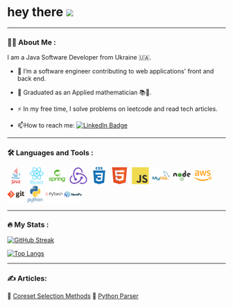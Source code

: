 <!-- <div id="header" align="center">
  <img src="https://media.giphy.com/media/M9gbBd9nbDrOTu1Mqx/giphy.gif" width="100"/>
</div>
-->
<!-- <div id="badges" align="center">
  <a href="https://www.linkedin.com/in/olexandr-reshetar">
    <img src="https://img.shields.io/badge/LinkedIn-blue?style=for-the-badge&logo=linkedin&logoColor=white" alt="LinkedIn Badge"/>
  </a>
</div>
 -->
<h1>
  hey there
  <img src="https://media.giphy.com/media/hvRJCLFzcasrR4ia7z/giphy.gif" width="30px"/>
</h1>

<!-- <div align="center">
  <img src="https://media.giphy.com/media/dWesBcTLavkZuG35MI/giphy.gif" width="600" height="300"/>
</div>
-->


---

### :man_technologist: About Me :

I am a Java Software Developer from Ukraine 🇺🇦.

- :telescope: I’m a software engineer contributing to web applications' front and back end.

- :seedling: Graduated as an Applied mathematician 📚🔢.

- :zap: In my free time, I solve problems on leetcode and read tech articles.

- :mailbox:How to reach me: <a href="https://www.linkedin.com/in/olexandr-reshetar" target="_blank">
  <img src="https://img.shields.io/badge/-oleksandr-blue?style=flat&logo=Linkedin&logoColor=white" alt="LinkedIn Badge">
</a>

---

### :hammer_and_wrench: Languages and Tools :

<div>
  <img src="https://github.com/devicons/devicon/blob/master/icons/java/java-original-wordmark.svg" title="Java" alt="Java" width="40" height="40"/>&nbsp;
  <img src="https://github.com/devicons/devicon/blob/master/icons/react/react-original-wordmark.svg" title="React" alt="React" width="40" height="40"/>&nbsp;
  <img src="https://github.com/devicons/devicon/blob/master/icons/spring/spring-original-wordmark.svg" title="Spring" alt="Spring" width="40" height="40"/>&nbsp;
  <img src="https://github.com/devicons/devicon/blob/master/icons/redux/redux-original.svg" title="Redux" alt="Redux " width="40" height="40"/>&nbsp;
  <img src="https://github.com/devicons/devicon/blob/master/icons/css3/css3-plain-wordmark.svg"  title="CSS3" alt="CSS" width="40" height="40"/>&nbsp;
  <img src="https://github.com/devicons/devicon/blob/master/icons/html5/html5-original.svg" title="HTML5" alt="HTML" width="40" height="40"/>&nbsp;
  <img src="https://github.com/devicons/devicon/blob/master/icons/javascript/javascript-original.svg" title="JavaScript" alt="JavaScript" width="40" height="40"/>&nbsp;
  <img src="https://github.com/devicons/devicon/blob/master/icons/mysql/mysql-original-wordmark.svg" title="MySQL"  alt="MySQL" width="40" height="40"/>&nbsp;
  <img src="https://github.com/devicons/devicon/blob/master/icons/nodejs/nodejs-original-wordmark.svg" title="NodeJS" alt="NodeJS" width="40" height="40"/>&nbsp;
  <img src="https://github.com/devicons/devicon/blob/master/icons/amazonwebservices/amazonwebservices-plain-wordmark.svg" title="AWS" alt="AWS" width="40" height="40"/>&nbsp;
  <img src="https://github.com/devicons/devicon/blob/master/icons/git/git-original-wordmark.svg" title="Git" **alt="Git" width="40" height="40"/>
  <img src="https://github.com/devicons/devicon/blob/master/icons/python/python-original-wordmark.svg" title="Git" **alt="Python" width="40" height="40"/>
  <img src="https://github.com/devicons/devicon/blob/master/icons/pytorch/pytorch-original-wordmark.svg" title="Git" **alt="Pytorch" width="40" height="40"/>
  <img src="https://github.com/devicons/devicon/blob/master/icons/numpy/numpy-original-wordmark.svg" title="Git" **alt="Numpy" width="40" height="40"/>
  
</div>

---

### :fire: My Stats :

[![GitHub Streak](http://github-readme-streak-stats.herokuapp.com?user=Smfun12&theme=dark&background=000000)](https://git.io/streak-stats)

[![Top Langs](https://github-readme-stats.vercel.app/api/top-langs/?username=Smfun12)](https://github.com/anuraghazra/github-readme-stats)


---

### :writing_hand: Articles:

📰 <a href="https://drive.google.com/file/d/1QcU-bdjPYIuLs44Y5bqj0m0MnXtMdV41/view?usp=sharing" target="_blank">Coreset Selection Methods</a>
📰 <a href="https://drive.google.com/file/d/1-Q5gsIYOqgtbWFglKnLqQaZXvxl4YUUl/view?usp=drive_link" target="_blank">Python Parser</a>
